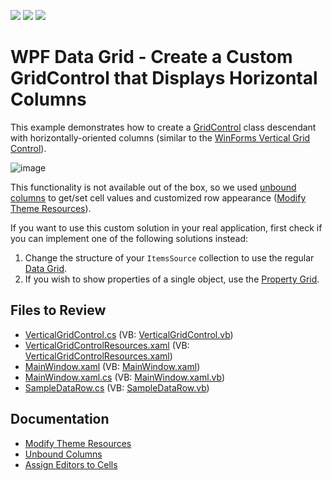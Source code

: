 <!-- default badges list -->
![](https://img.shields.io/endpoint?url=https://codecentral.devexpress.com/api/v1/VersionRange/128649200/22.2.2%2B)
[![](https://img.shields.io/badge/Open_in_DevExpress_Support_Center-FF7200?style=flat-square&logo=DevExpress&logoColor=white)](https://supportcenter.devexpress.com/ticket/details/E4630)
[![](https://img.shields.io/badge/📖_How_to_use_DevExpress_Examples-e9f6fc?style=flat-square)](https://docs.devexpress.com/GeneralInformation/403183)
<!-- default badges end -->

# WPF Data Grid - Create a Custom GridControl that Displays Horizontal Columns

This example demonstrates how to create a [GridControl](https://docs.devexpress.com/WPF/DevExpress.Xpf.Grid.GridControl) class descendant with horizontally-oriented columns (similar to the [WinForms Vertical Grid Control](https://docs.devexpress.com/WindowsForms/2449/controls-and-libraries/vertical-grid)).

![image](https://user-images.githubusercontent.com/65009440/225031485-ffb424e3-7b38-4f32-9870-5a1f11cecd67.png)

This functionality is not available out of the box, so we used [unbound columns](https://docs.devexpress.com/WPF/6124/controls-and-libraries/data-grid/grid-view-data-layout/columns-and-card-fields/unbound-columns) to get/set cell values and customized row appearance ([Modify Theme Resources](https://docs.devexpress.com/WPF/403598/common-concepts/themes/customize-devexpress-theme-resources)).

If you want to use this custom solution in your real application, first check if you can implement one of the following solutions instead:

1. Change the structure of your `ItemsSource` collection to use the regular [Data Grid](https://docs.devexpress.com/WPF/6084/controls-and-libraries/data-grid).
2. If you wish to show properties of a single object, use the [Property Grid](https://docs.devexpress.com/WPF/15640/controls-and-libraries/property-grid).

## Files to Review

* [VerticalGridControl.cs](./CS/dxExample/VGrid/VerticalGridControl.cs) (VB: [VerticalGridControl.vb](./VB/dxExample/VGrid/VerticalGridControl.vb))
* [VerticalGridControlResources.xaml](./CS/dxExample/VGrid/VerticalGridControlResources.xaml) (VB: [VerticalGridControlResources.xaml](./VB/dxExample/VGrid/VerticalGridControlResources.xaml))
* [MainWindow.xaml](./CS/dxExample/MainWindow.xaml) (VB: [MainWindow.xaml](./VB/dxExample/MainWindow.xaml))
* [MainWindow.xaml.cs](./CS/dxExample/MainWindow.xaml.cs) (VB: [MainWindow.xaml.vb](./VB/dxExample/MainWindow.xaml.vb))
* [SampleDataRow.cs](./CS/dxExample/SampleDataRow.cs) (VB: [SampleDataRow.vb](./VB/dxExample/SampleDataRow.vb))

## Documentation

* [Modify Theme Resources](https://docs.devexpress.com/WPF/403598/common-concepts/themes/customize-devexpress-theme-resources)
* [Unbound Columns](https://docs.devexpress.com/WPF/6124/controls-and-libraries/data-grid/grid-view-data-layout/columns-and-card-fields/unbound-columns)
* [Assign Editors to Cells](https://docs.devexpress.com/WPF/401011/controls-and-libraries/data-grid/data-editing-and-validation/modify-cell-values/assign-an-editor-to-a-cell)
